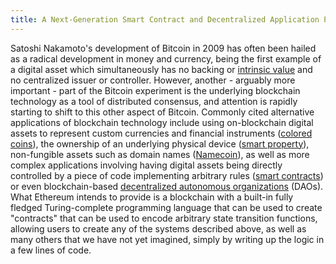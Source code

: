 ```yaml
---
title: A Next-Generation Smart Contract and Decentralized Application Platform
---
```



Satoshi Nakamoto's development of Bitcoin in 2009 has often been hailed as a
radical development in money and currency, being the first example of a
digital asset which simultaneously has no backing or
[intrinsic value](http://bitcoinmagazine.com/8640/an-exploration-of-intrinsic-value-what-it-is-why-bitcoin-doesnt-have-it-and-why-bitcoin-does-have-it/) and no centralized issuer or controller.
However, another - arguably more important - part of the Bitcoin experiment is
the underlying blockchain technology as a tool of distributed consensus,
and attention is rapidly starting to shift to this other aspect of Bitcoin.
Commonly cited alternative applications of blockchain technology include using on-blockchain digital assets
to represent custom currencies and financial instruments ([colored coins](https://docs.google.com/a/buterin.com/document/d/1AnkP_cVZTCMLIzw4DvsW6M8Q2JC0lIzrTLuoWu2z1BE/edit)),
the ownership of an underlying physical device ([smart property](https://en.bitcoin.it/wiki/Smart_Property)),
non-fungible assets such as domain names ([Namecoin](http://namecoin.org)),
as well as more complex applications involving having digital assets being directly
controlled by a piece of code implementing arbitrary rules ([smart contracts](http://www.fon.hum.uva.nl/rob/Courses/InformationInSpeech/CDROM/Literature/LOTwinterschool2006/szabo.best.vwh.net/idea.html))
or even blockchain-based [decentralized autonomous organizations](http://bitcoinmagazine.com/7050/bootstrapping-a-decentralized-autonomous-corporation-part-i/) (DAOs).
What Ethereum intends to provide is a blockchain with a built-in fully fledged Turing-complete programming language
that can be used to create "contracts" that can be used to encode arbitrary state transition functions,
allowing users to create any of the systems described above, as well as many others that we have not yet imagined,
simply by writing up the logic in a few lines of code.

